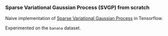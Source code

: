 ### Sparse Variational Gaussian Process (SVGP) from scratch

Naive implementation of [Sparse Variational Gaussian Process](https://proceedings.mlr.press/v38/hensman15.html) in Tensorflow.

Experimented on the `banana` dataset.
